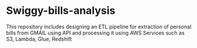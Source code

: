 # Swiggy-bills-analysis
This repository includes designing an ETL pipeline for extraction of personal bills from GMAIL using API and processing it using AWS Services such as S3, Lambda, Glue, Redshift
